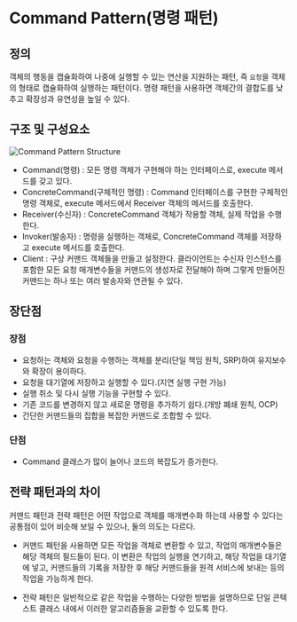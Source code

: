 # Command Pattern(명령 패턴)

## 정의

객체의 행동을 캡슐화하여 나중에 실행할 수 있는 연산을 지원하는 패턴, 즉 `요청`을 객체의 형태로 캡슐화하여 실행하는 패턴이다.
명령 패턴을 사용하면 객체간의 결합도를 낮추고 확장성과 유연성을 높일 수 있다.

## 구조 및 구성요소

![Command Pattern Structure](https://refactoring.guru/images/patterns/diagrams/command/structure.png)

- Command(명령) : 모든 명령 객체가 구현해야 하는 인터페이스로, execute 메서드를 갖고 있다.
- ConcreteCommand(구체적인 명령) : Command 인터페이스를 구현한 구체적인 명령 객체로, execute 메서드에서 Receiver 객체의 메서드를 호출한다.
- Receiver(수신자) : ConcreteCommand 객체가 작용할 객체, 실제 작업을 수행한다.
- Invoker(발송자) : 명령을 실행하는 객체로, ConcreteCommand 객체를 저장하고 execute 메서드를 호출한다.
- Client : 구상 커맨드 객체들을 만들고 설정한다. 클라이언트는 수신자 인스턴스를 포함한 모든 요청 매개변수들을 커맨드의 생성자로 전달해야 하며 그렇게 만들어진 커맨드는 하나 또는 여러 발송자와 연관될 수 있다.

## 장단점

### 장점

- 요청하는 객체와 요청을 수행하는 객체를 분리(단일 책임 원칙, SRP)하여 유지보수와 확장이 용이하다.
- 요청을 대기열에 저장하고 실행할 수 있다.(지연 실행 구현 가능)
- 실행 취소 및 다시 실행 기능을 구현할 수 있다.
- 기존 코드를 변경하지 않고 새로운 명령을 추가하기 쉽다.(개방 폐쇄 원칙, OCP)
- 간단한 커맨드들의 집합을 복잡한 커맨드로 조합할 수 있다.

### 단점

- Command 클래스가 많이 늘어나 코드의 복잡도가 증가한다.

## 전략 패턴과의 차이

커맨드 패턴과 전략 패턴은 어떤 작업으로 객체를 매개변수화 하는데 사용할 수 있다는 공통점이 있어 비슷해 보일 수 있으나, 둘의 의도는 다르다.

- 커맨드 패턴을 사용하면 모든 작업을 객체로 변환할 수 있고, 작업의 매개변수들은 해당 객체의 필드들이 된다. 이 변환은 작업의 실행을 연기하고, 해당 작업을 대기열에 넣고, 커맨드들의 기록을 저장한 후 해당 커맨드들을 원격 서비스에 보내는 등의 작업을 가능하게 한다.

- 전략 패턴은 일반적으로 같은 작업을 수행하는 다양한 방법을 설명하므로 단일 콘텍스트 클래스 내에서 이러한 알고리즘들을 교환할 수 있도록 한다.
